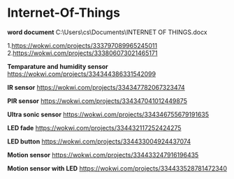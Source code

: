 # Internet-Of-Things



**word document**
C:\Users\cs\Documents\INTERNET OF THINGS.docx

1.https://wokwi.com/projects/333797089965245011
 2.https://wokwi.com/projects/333806073021465171

**Temparature and humidity sensor**<br>
https://wokwi.com/projects/334344386331542099<br>

**IR sensor**
https://wokwi.com/projects/334347782067323474

**PIR sensor**
https://wokwi.com/projects/334347041012449875


**Ultra sonic sensor**
https://wokwi.com/projects/334346755679191635

**LED fade**
https://wokwi.com/projects/334432117252424275

**LED button**
https://wokwi.com/projects/334433004924437074

**Motion sensor**
https://wokwi.com/projects/334433247916196435

**Motion sensor with LED**
https://wokwi.com/projects/334433528781472340

